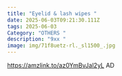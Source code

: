 ```yaml
---
title: "Eyelid & lash wipes "
date: 2025-06-03T09:21:30.111Z
tags: 2025-06-03
Category: "OTHERS "
description: "9xx "
image: img/71f8uetz-rl._sl1500_.jpg
---
```

https://amzlink.to/az0YmBvJal2yL AD